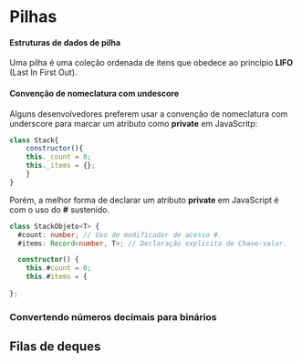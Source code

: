 # Pilhas

#### Estruturas de dados de pilha

Uma pilha é uma coleção ordenada de itens que obedece ao princípio **LIFO** (Last In First Out).

#### Convenção de nomeclatura com undescore

Alguns desenvolvedores preferem usar a convenção de nomeclatura com underscore para marcar um atributo como **private** em JavaScritp:

```js
class Stack{
    constructor(){
    this._count = 0;
    this._items = {};
    }
}
```

Porém, a melhor forma de declarar um atributo **private** em JavaScript é com o uso do **#** sustenido.

```ts
class StackObjeto<T> {
  #count: number; // Uso de modificador de acesso #.
  #items: Record<number, T>; // Declaração explicita de Chave-valor.

  constructor() {
    this.#count = 0;
    this.#items = {
    
};  
```

### Convertendo números decimais para binários

## Filas de deques

